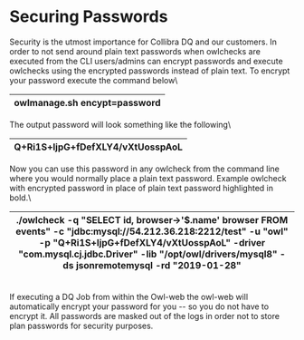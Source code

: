 # Securing Passwords

Security is the utmost importance for Collibra DQ and our customers. In order to not send around plain text passwords when owlchecks are executed from the CLI users/admins can encrypt passwords and execute owlchecks using the encrypted passwords instead of plain text.  To encrypt your password execute the command below\


| owlmanage.sh encypt=password |
| ---------------------------- |

The output password will look something like the following\


| Q+Ri1S+ljpG+fDefXLY4/vXtUosspAoL |
| -------------------------------- |

Now you can use this password in any owlcheck from the command line where you would normally place a plain text password.  Example owlcheck with encrypted password in place of plain text password highlighted in bold.\


| ./owlcheck -q "SELECT id, browser->'$.name' browser FROM events" -c "jdbc:mysql://54.212.36.218:2212/test" -u "owl" -p "Q+Ri1S+ljpG+fDefXLY4/vXtUosspAoL" -driver "com.mysql.cj.jdbc.Driver" -lib "/opt/owl/drivers/mysql8" -ds jsonremotemysql -rd "2019-01-28" |
| ---------------------------------------------------------------------------------------------------------------------------------------------------------------------------------------------------------------------------------------------------------------- |

\
If executing a DQ Job from within the Owl-web the owl-web will automatically encrypt your password for you -- so you do not have to encrypt it. All passwords are masked out of the logs in order not to store plan passwords for security purposes.
